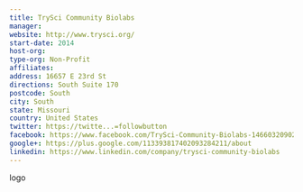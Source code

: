 ```yaml
---
title: TrySci Community Biolabs
manager: 
website: http://www.trysci.org/
start-date: 2014
host-org: 
type-org: Non-Profit
affiliates: 
address: 16657 E 23rd St
directions: South Suite 170
postcode: South
city: South
state: Missouri
country: United States
twitter: https://twitte...=followbutton
facebook: https://www.facebook.com/TrySci-Community-Biolabs-1466032090280960/?sk=app_190322544333196&ref=s
google+: https://plus.google.com/113393817402093284211/about
linkedin: https://www.linkedin.com/company/trysci-community-biolabs
---
```


logo
